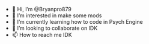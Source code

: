 - 👋 Hi, I’m @Bryanpro879
- 👀 I’m interested in make some mods
- 🌱 I’m currently learning how to code in Psych Engine
- 💞️ I’m looking to collaborate on IDK
- 📫 How to reach me IDK

<!---
Bryanpro879/Bryanpro879 is a ✨ special ✨ repository because its `README.md` (this file) appears on your GitHub profile.
You can click the Preview link to take a look at your changes.
--->
